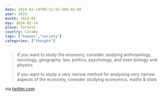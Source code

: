 ```yaml
---
date: 2024-02-14T09:51:55.980-05:00
year: 2024
month: 2024-02
day: 2024-02-14
place: Toronto
country: Canada
tags: ["humans","society"]
categories: ["thought"]
---
```

> If you want to study the economy, consider studying anthropology, sociology, geography, law, politics, psychology, and even biology and physics
> 
> If you want to study a very narrow method for analysing very narrow aspects of the economy, consider studying economics, maths & stats

via [twitter.com](https://twitter.com/suitpossum/status/1757714566769680510)
